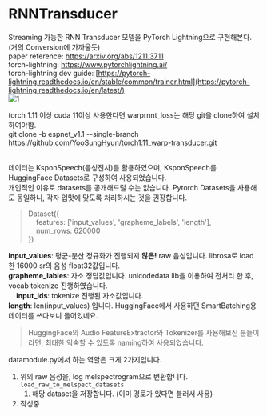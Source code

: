 # RNNTransducer
Streaming 가능한 RNN Transducer 모델을 PyTorch Lightning으로 구현해본다. (거의 Conversion에 가까울듯) <br />
paper reference: https://arxiv.org/abs/1211.3711 <br />
torch-lightning: https://www.pytorchlightning.ai/ <br />
torch-lightning dev guide: [https://pytorch-lightning.readthedocs.io/en/stable/common/trainer.html](https://pytorch-lightning.readthedocs.io/en/latest/) <br />
![1](https://user-images.githubusercontent.com/34292279/199925209-29902b23-1b8f-403e-88c5-439afa8a8165.png)


torch 1.11 이상 cuda 11이상 사용한다면 warprnnt_loss는 해당 git을 clone하여 설치하여야함. <br />
git clone -b espnet_v1.1 --single-branch https://github.com/YooSungHyun/torch1.11_warp-transducer.git
<br />
<br />

데이터는 KsponSpeech(음성전사)를 활용하였으며, KsponSpeech를 HuggingFace Datasets로 구성하여 사용되었습니다. <br />
개인적인 이유로 datasets를 공개해드릴 수는 없습니다. Pytorch Datasets을 사용해도 동일하니, 각자 입맛에 맞도록 처리하시는 것을 권장합니다. <br />
> Dataset({ <br />
> &nbsp;&nbsp;&nbsp;&nbsp;features: ['input_values', 'grapheme_labels', 'length'], <br />
> &nbsp;&nbsp;&nbsp;&nbsp;num_rows: 620000 <br />
> }) <br />

**input_values**: 평균-분산 정규화가 진행되지 **않은!** raw 음성입니다. librosa로 load한 16000 sr의 음성 float32값입니다. <br />
**grapheme_lables**: 자소 정답값입니다. unicodedata lib을 이용하여 전처리 한 후, vocab tokenize 진행하였습니다. <br />
&nbsp;&nbsp;&nbsp;&nbsp;**input_ids**: tokenize 진행된 자소값입니다.<br />
**length**: len(input_values) 입니다. HuggingFace에서 사용하던 SmartBatching용 데이터를 쓰다보니 들어있네요. <br />

> HuggingFace의 Audio FeatureExtractor와 Tokenizer를 사용해보신 분들이라면, 최대한 익숙할 수 있도록 naming하여 사용되었습니다. <br />

datamodule.py에서 하는 역할은 크게 2가지입니다.
1. 위의 raw 음성을, log melspectrogram으로 변환합니다. `load_raw_to_melspect_datasets`
   1. 해당 dataset을 저장합니다. (이미 경로가 있다면 불러서 사용)
2. 작성중
